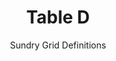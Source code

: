---
title: Table D
subtitle: Sundry Grid Definitions
layout: default
parent: Section 2
grand_parent: NCEP Office Note 388-Grib1 
nav_order: 6
---